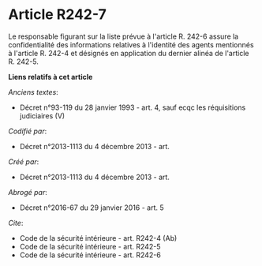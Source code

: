 # Article R242-7

Le responsable figurant sur la liste prévue à l'article R. 242-6 assure la confidentialité des informations relatives à
l'identité des agents mentionnés à l'article R. 242-4 et désignés en application du dernier alinéa de l'article R. 242-5.

**Liens relatifs à cet article**

_Anciens textes_:

  - Décret n°93-119 du 28 janvier 1993 - art. 4, sauf ecqc les réquisitions judiciaires (V)

_Codifié par_:

  - Décret n°2013-1113 du 4 décembre 2013 - art.

_Créé par_:

  - Décret n°2013-1113 du 4 décembre 2013 - art.

_Abrogé par_:

  - Décret n°2016-67 du 29 janvier 2016 - art. 5

_Cite_:

  - Code de la sécurité intérieure - art. R242-4 (Ab)
  - Code de la sécurité intérieure - art. R242-5
  - Code de la sécurité intérieure - art. R242-6

